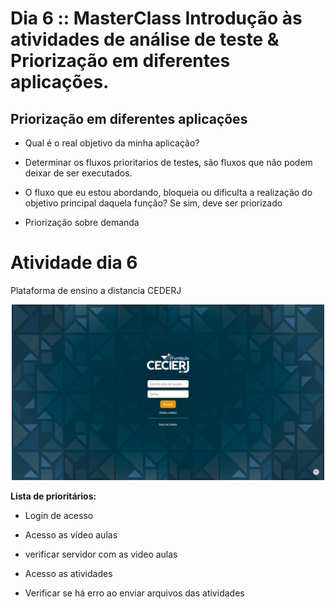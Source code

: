 # Dia 6 :: MasterClass Introdução às atividades de análise de teste & Priorização em diferentes aplicações.


## Priorização em diferentes aplicações

- Qual é o real objetivo da minha aplicação?

- Determinar os fluxos prioritarios de testes, são fluxos que não podem deixar de ser executados.

- O fluxo que eu estou abordando, bloqueia ou dificulta a realização do objetivo principal daquela função? Se sim, deve ser priorizado

- Priorização sobre demanda


# Atividade dia 6


Plataforma de ensino a distancia CEDERJ

<div align=center><img src="./Images/image.png" alt="descrição" width="500" height=""></div>

**Lista de prioritários:**

- Login de acesso

- Acesso as vídeo aulas

- verificar servidor com as video aulas

- Acesso as atividades

- Verificar se há erro ao enviar arquivos das atividades
